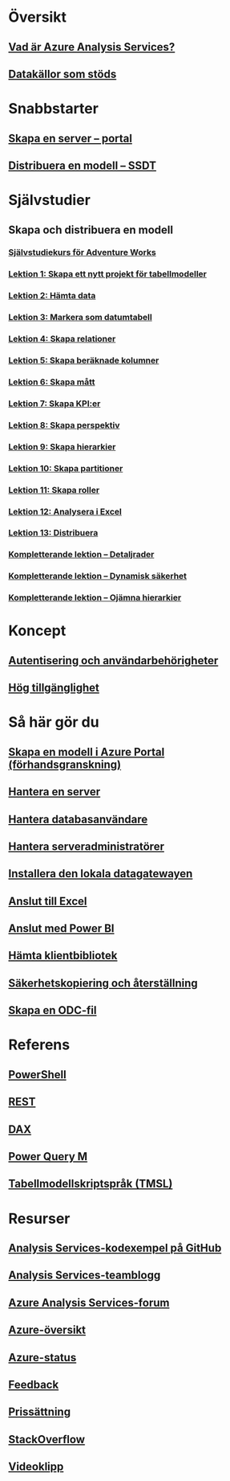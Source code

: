 # Översikt
## [Vad är Azure Analysis Services?](analysis-services-overview.md)
## [Datakällor som stöds](analysis-services-datasource.md)

# Snabbstarter
## [Skapa en server – portal](analysis-services-create-server.md)
## [Distribuera en modell – SSDT](analysis-services-deploy.md)

# Självstudier
## Skapa och distribuera en modell
### [Självstudiekurs för Adventure Works](tutorials/aas-adventure-works-tutorial.md)
### [Lektion 1: Skapa ett nytt projekt för tabellmodeller](tutorials/aas-lesson-1-create-a-new-tabular-model-project.md)
### [Lektion 2: Hämta data](tutorials/aas-lesson-2-get-data.md)
### [Lektion 3: Markera som datumtabell](tutorials/aas-lesson-3-mark-as-date-table.md) 
### [Lektion 4: Skapa relationer](tutorials/aas-lesson-4-create-relationships.md) 
### [Lektion 5: Skapa beräknade kolumner](tutorials/aas-lesson-5-create-calculated-columns.md)
### [Lektion 6: Skapa mått](tutorials/aas-lesson-6-create-measures.md)  
### [Lektion 7: Skapa KPI:er](tutorials/aas-lesson-7-create-key-performance-indicators.md)  
### [Lektion 8: Skapa perspektiv](tutorials/aas-lesson-8-create-perspectives.md) 
### [Lektion 9: Skapa hierarkier](tutorials/aas-lesson-9-create-hierarchies.md) 
### [Lektion 10: Skapa partitioner](tutorials/aas-lesson-10-create-partitions.md) 
### [Lektion 11: Skapa roller](tutorials/aas-lesson-11-create-roles.md)
### [Lektion 12: Analysera i Excel](tutorials/aas-lesson-12-analyze-in-excel.md)
### [Lektion 13: Distribuera](tutorials/aas-lesson-13-deploy.md)
### [Kompletterande lektion – Detaljrader](tutorials/aas-supplemental-lesson-detail-rows.md)
### [Kompletterande lektion – Dynamisk säkerhet](tutorials/aas-supplemental-lesson-dynamic-security.md)
### [Kompletterande lektion – Ojämna hierarkier](tutorials/aas-supplemental-lesson-ragged-hierarchies.md)

# Koncept
## [Autentisering och användarbehörigheter](analysis-services-manage-users.md)
## [Hög tillgänglighet](analysis-services-bcdr.md)

# Så här gör du 
## [Skapa en modell i Azure Portal (förhandsgranskning)](analysis-services-create-model-portal.md)
## [Hantera en server](analysis-services-manage.md)
## [Hantera databasanvändare](analysis-services-database-users.md)
## [Hantera serveradministratörer](analysis-services-server-admins.md)
## [Installera den lokala datagatewayen](analysis-services-gateway.md)
## [Anslut till Excel](analysis-services-connect-excel.md)
## [Anslut med Power BI](analysis-services-connect-pbi.md)
## [Hämta klientbibliotek](analysis-services-data-providers.md)
## [Säkerhetskopiering och återställning](analysis-services-backup.md)
## [Skapa en ODC-fil](analysis-services-odc.md)

# Referens
## [PowerShell](analysis-services-powershell.md)
## [REST](/rest/api/analysisservices)
## [DAX](https://msdn.microsoft.com/library/gg413422.aspx)
## [Power Query M](https://msdn.microsoft.com/library/mt211003.aspx)
## [Tabellmodellskriptspråk (TMSL)](https://docs.microsoft.com/sql/analysis-services/tabular-model-scripting-language-tmsl-reference)

# Resurser
## [Analysis Services-kodexempel på GitHub](https://github.com/Microsoft/Analysis-Services)
## [Analysis Services-teamblogg](https://blogs.msdn.microsoft.com/analysisservices/)
## [Azure Analysis Services-forum](https://social.msdn.microsoft.com/Forums/en-US/home?forum=AzureAnalysisServices)
## [Azure-översikt](https://azure.microsoft.com/roadmap/?category=intelligence-analytics)
## [Azure-status](https://azure.microsoft.com/status/)
## [Feedback](https://feedback.azure.com/forums/556165-azure-analysis-services)
## [Prissättning](https://azure.microsoft.com/pricing/details/analysis-services/)
## [StackOverflow](http://stackoverflow.com/questions/tagged/azure-analysis-services)
## [Videoklipp](https://azure.microsoft.com/resources/videos/index/?services=analysis-services&sort=newest)

